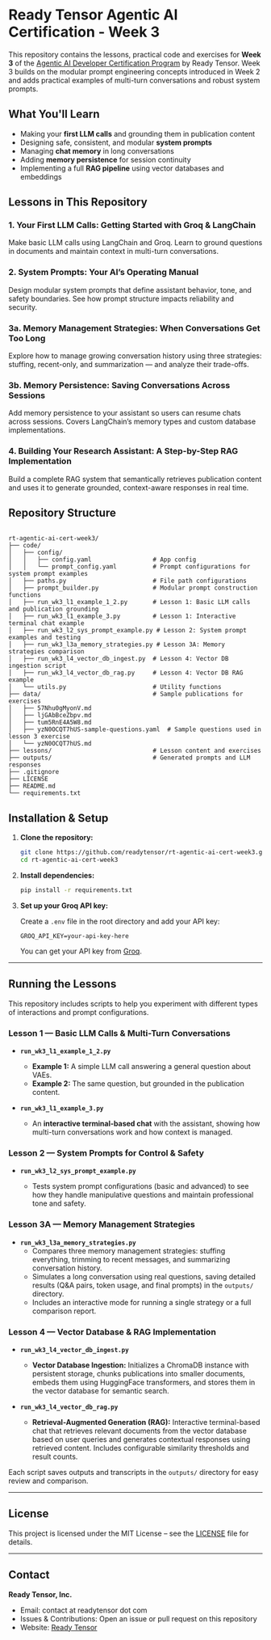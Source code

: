 # Ready Tensor Agentic AI Certification - Week 3

This repository contains the lessons, practical code and exercises for **Week 3** of the [Agentic AI Developer Certification Program](https://app.readytensor.ai/publications/HrJ0xWtLzLNt) by Ready Tensor. Week 3 builds on the modular prompt engineering concepts introduced in Week 2 and adds practical examples of multi-turn conversations and robust system prompts.

## What You'll Learn

- Making your **first LLM calls** and grounding them in publication content
- Designing safe, consistent, and modular **system prompts**
- Managing **chat memory** in long conversations
- Adding **memory persistence** for session continuity
- Implementing a full **RAG pipeline** using vector databases and embeddings

## Lessons in This Repository

### 1. Your First LLM Calls: Getting Started with Groq & LangChain

Make basic LLM calls using LangChain and Groq. Learn to ground questions in documents and maintain context in multi-turn conversations.

### 2. System Prompts: Your AI’s Operating Manual

Design modular system prompts that define assistant behavior, tone, and safety boundaries. See how prompt structure impacts reliability and security.

### 3a. Memory Management Strategies: When Conversations Get Too Long

Explore how to manage growing conversation history using three strategies: stuffing, recent-only, and summarization — and analyze their trade-offs.

### 3b. Memory Persistence: Saving Conversations Across Sessions

Add memory persistence to your assistant so users can resume chats across sessions. Covers LangChain’s memory types and custom database implementations.

### 4. Building Your Research Assistant: A Step-by-Step RAG Implementation

Build a complete RAG system that semantically retrieves publication content and uses it to generate grounded, context-aware responses in real time.

## Repository Structure

```

rt-agentic-ai-cert-week3/
├── code/
│   ├── config/
│   │   ├── config.yaml                 # App config
│   │   └── prompt_config.yaml          # Prompt configurations for system prompt examples
│   ├── paths.py                        # File path configurations
│   ├── prompt_builder.py               # Modular prompt construction functions
│   ├── run_wk3_l1_example_1_2.py       # Lesson 1: Basic LLM calls and publication grounding
│   ├── run_wk3_l1_example_3.py         # Lesson 1: Interactive terminal chat example
│   ├── run_wk3_l2_sys_prompt_example.py # Lesson 2: System prompt examples and testing
│   ├── run_wk3_l3a_memory_strategies.py # Lesson 3A: Memory strategies comparison
│   ├── run_wk3_l4_vector_db_ingest.py  # Lesson 4: Vector DB ingestion script
│   ├── run_wk3_l4_vector_db_rag.py     # Lesson 4: Vector DB RAG example
│   └── utils.py                        # Utility functions
├── data/                               # Sample publications for exercises
│   ├── 57Nhu0gMyonV.md
│   ├── ljGAbBceZbpv.md
│   ├── tum5RnE4A5W8.md
│   ├── yzN0OCQT7hUS-sample-questions.yaml  # Sample questions used in lesson 3 exercise
│   └── yzN0OCQT7hUS.md
├── lessons/                            # Lesson content and exercises
├── outputs/                            # Generated prompts and LLM responses
├── .gitignore
├── LICENSE
├── README.md
└── requirements.txt

```

## Installation & Setup

1. **Clone the repository:**

   ```bash
   git clone https://github.com/readytensor/rt-agentic-ai-cert-week3.git
   cd rt-agentic-ai-cert-week3
   ```

2. **Install dependencies:**

   ```bash
   pip install -r requirements.txt
   ```

3. **Set up your Groq API key:**

   Create a `.env` file in the root directory and add your API key:

   ```
   GROQ_API_KEY=your-api-key-here
   ```

   You can get your API key from [Groq](https://console.groq.com/).

---

## Running the Lessons

This repository includes scripts to help you experiment with different types of interactions and prompt configurations.

### Lesson 1 — Basic LLM Calls & Multi-Turn Conversations

- **`run_wk3_l1_example_1_2.py`**

  - **Example 1:** A simple LLM call answering a general question about VAEs.
  - **Example 2:** The same question, but grounded in the publication content.

- **`run_wk3_l1_example_3.py`**

  - An **interactive terminal-based chat** with the assistant, showing how multi-turn conversations work and how context is managed.

### Lesson 2 — System Prompts for Control & Safety

- **`run_wk3_l2_sys_prompt_example.py`**

  - Tests system prompt configurations (basic and advanced) to see how they handle manipulative questions and maintain professional tone and safety.

### Lesson 3A — Memory Management Strategies

- **`run_wk3_l3a_memory_strategies.py`**
  - Compares three memory management strategies: stuffing everything, trimming to recent messages, and summarizing conversation history.
  - Simulates a long conversation using real questions, saving detailed results (Q&A pairs, token usage, and final prompts) in the `outputs/` directory.
  - Includes an interactive mode for running a single strategy or a full comparison report.

### Lesson 4 — Vector Database & RAG Implementation

- **`run_wk3_l4_vector_db_ingest.py`**

  - **Vector Database Ingestion:** Initializes a ChromaDB instance with persistent storage, chunks publications into smaller documents, embeds them using HuggingFace transformers, and stores them in the vector database for semantic search.

- **`run_wk3_l4_vector_db_rag.py`**

  - **Retrieval-Augmented Generation (RAG):** Interactive terminal-based chat that retrieves relevant documents from the vector database based on user queries and generates contextual responses using retrieved content. Includes configurable similarity thresholds and result counts.

Each script saves outputs and transcripts in the `outputs/` directory for easy review and comparison.

---

## License

This project is licensed under the MIT License – see the [LICENSE](LICENSE) file for details.

---

## Contact

**Ready Tensor, Inc.**

- Email: contact at readytensor dot com
- Issues & Contributions: Open an issue or pull request on this repository
- Website: [Ready Tensor](https://readytensor.com)

